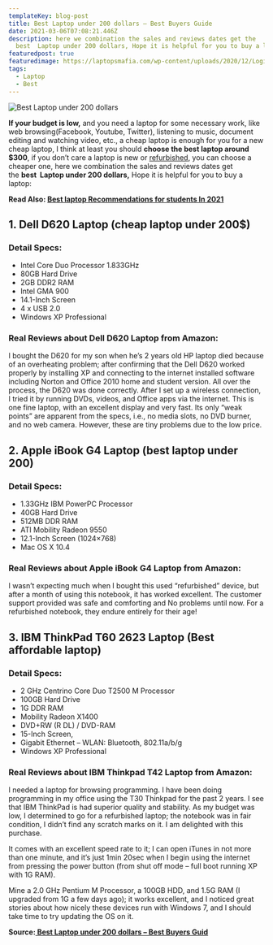 ```yaml
---
templateKey: blog-post
title: Best Laptop under 200 dollars – Best Buyers Guide
date: 2021-03-06T07:08:21.446Z
description: here we combination the sales and reviews dates get the
  best  Laptop under 200 dollars, Hope it is helpful for you to buy a laptop
featuredpost: true
featuredimage: https://laptopsmafia.com/wp-content/uploads/2020/12/Logitech-M705-arathon-Wireless-Mouse-2.jpg
tags:
  - Laptop
  - Best
---
```

![Best Laptop under 200 dollars ](https://laptopsmafia.com/wp-content/uploads/2020/12/Logitech-M705-arathon-Wireless-Mouse-2.jpg "Best Laptop under 200 dollars - Updated 2021")

**If your budget is low,** and you need a laptop for some necessary work, like web browsing(Facebook, Youtube, Twitter), listening to music, document editing and watching video, etc., a cheap laptop is enough for you for a new cheap laptop, I think at least you should **choose the best laptop around $300**, if you don’t care a laptop is new or [refurbished](https://laptopsmafia.com/buying-a-refurbished-laptop/), you can choose a cheaper one, here we combination the sales and reviews dates get the **best  Laptop under 200 dollars,** Hope it is helpful for you to buy a laptop:

**Read Also: [Best laptop Recommendations for students In 2021](https://laptopsmafia.com/best-laptop-recommendations-for-students/)**

## **1. Dell D620 Laptop (cheap laptop under 200$)**

### **Detail Specs:**

* Intel Core Duo Processor 1.833GHz
* 80GB Hard Drive
* 2GB DDR2 RAM
* Intel GMA 900
* 14.1-Inch Screen
* 4 x USB 2.0
* Windows XP Professional

### Real Reviews about Dell D620 Laptop from Amazon:

I bought the D620 for my son when he’s 2 years old HP laptop died because of an overheating problem; after confirming that the Dell D620 worked properly by installing XP and connecting to the internet installed software including Norton and Office 2010 home and student version. All over the process, the D620 was done correctly. After I set up a wireless connection, I tried it by running DVDs, videos, and Office apps via the internet. This is one fine laptop, with an excellent display and very fast. Its only “weak points” are apparent from the specs, i.e., no media slots, no DVD burner, and no web camera. However, these are tiny problems due to the low price.

## **2. Apple iBook G4 Laptop (best laptop under 200)**

### Detail Specs:

* 1.33GHz IBM PowerPC Processor
* 40GB Hard Drive
* 512MB DDR RAM
* ATI Mobility Radeon 9550
* 12.1-Inch Screen (1024×768)
* Mac OS X 10.4

### Real Reviews about Apple iBook G4 Laptop from Amazon:

I wasn’t expecting much when I bought this used “refurbished” device, but after a month of using this notebook, it has worked excellent. The customer support provided was safe and comforting and No problems until now. For a refurbished notebook, they endure entirely for their age!

## 3. IBM ThinkPad T60 2623 Laptop (Best affordable laptop)

### **Detail Specs:**

* 2 GHz Centrino Core Duo T2500 M Processor
* 100GB Hard Drive
* 1G DDR RAM
* Mobility Radeon X1400
* DVD+RW (R DL) / DVD-RAM
* 15-Inch Screen,
* Gigabit Ethernet – WLAN: Bluetooth, 802.11a/b/g
* Windows XP Professional

### Real Reviews about IBM Thinkpad T42 Laptop from Amazon:

I needed a laptop for browsing programming. I have been doing programming in my office using the T30 Thinkpad for the past 2 years. I see that IBM ThinkPad is had superior quality and stability. As my budget was low, I determined to go for a refurbished laptop; the notebook was in fair condition, I didn’t find any scratch marks on it. I am delighted with this purchase.

It comes with an excellent speed rate to it; I can open iTunes in not more than one minute, and it’s just 1min 20sec when I begin using the internet from pressing the power button (from shut off mode – full boot running XP with 1G RAM).

Mine a 2.0 GHz Pentium M Processor, a 100GB HDD, and 1.5G RAM (I upgraded from 1G a few days ago); it works excellent, and I noticed great stories about how nicely these devices run with Windows 7, and I should take time to try updating the OS on it.

**Source:[ Best Laptop under 200 dollars – Best Buyers Guid](https://laptopsmafia.com/best-laptop-under-200/)**